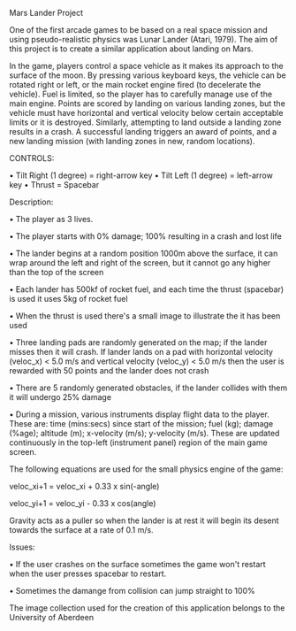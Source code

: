 Mars Lander Project 

One of the first arcade games to be based on a real space mission and using pseudo-realistic physics was Lunar Lander (Atari, 1979). The aim of this project is to create a similar application about landing on Mars.

In the game, players control a space vehicle as it makes its approach to the surface of the moon. By pressing various keyboard keys, the vehicle can be rotated right or left, or the main rocket engine fired (to decelerate the vehicle). Fuel is limited, so the player has to carefully manage use of the main engine. Points are scored by landing on various landing zones, but the vehicle must have horizontal and vertical velocity below certain acceptable limits or it is destroyed. Similarly, attempting to land outside a landing zone results in a crash. A successful landing triggers an award of points, and a new landing mission (with landing zones in new, random locations).

CONTROLS:

• Tilt Right (1 degree) = right-arrow key
• Tilt Left (1 degree) = left-arrow key
• Thrust = Spacebar

Description:

• The player as 3 lives.

• The player starts with 0% damage; 100% resulting in a crash and lost life

• The lander begins at a random position 1000m above the surface, it can wrap around the left and right of the screen, but it cannot go   any higher than the top of the screen

• Each lander has 500kf of rocket fuel, and each time the thrust (spacebar) is used it uses 5kg of rocket fuel

• When the thrust is used there's a small image to illustrate the it has been used

• Three landing pads are randomly generated on the map; if the lander misses then it will crash. If lander lands on a pad with             horizontal velocity (veloc_x) < 5.0 m/s and vertical velocity (veloc_y) < 5.0 m/s then the user is rewarded with 50 points and the       lander does not crash

• There are 5 randomly generated obstacles, if the lander collides with them it will undergo 25% damage

• During a mission, various instruments display flight data to the player. These are: time (mins:secs) since start of the mission; fuel   (kg); damage (%age); altitude (m); x-velocity (m/s); y-velocity (m/s). These are updated continuously in the top-left (instrument       panel) region of the main game screen.

The following equations are used for the small physics engine of the game:

veloc_xi+1 = veloc_xi + 0.33 x sin(-angle)

veloc_yi+1 = veloc_yi - 0.33 x cos(angle)

Gravity acts as a puller so when the lander is at rest it will begin its desent towards the surface at a rate of 0.1 m/s.

Issues:

• If the user crashes on the surface sometimes the game won't restart when the user presses spacebar to restart. 

• Sometimes the damange from collision can jump straight to 100%


The image collection used for the creation of this application belongs to the University of Aberdeen
